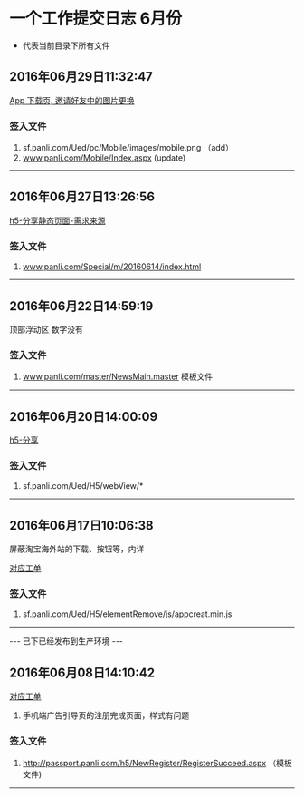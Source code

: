 # 一个工作提交日志 6月份

* 代表当前目录下所有文件

## 2016年06月29日11:32:47

[App 下载页, 邀请好友中的图片更换](http://github.panli.com/SoftwareTest/Panli/issues/147)

### 签入文件

1. sf.panli.com/Ued/pc/Mobile/images/mobile.png （add）
2. www.panli.com/Mobile/Index.aspx  (update)


---


## 2016年06月27日13:26:56

[h5-分享静态页面-需求来源](http://github.panli.com/abby/PanliByAbby)

### 签入文件

1. www.panli.com/Special/m/20160614/index.html 


--- 


## 2016年06月22日14:59:19

顶部浮动区 数字没有

### 签入文件

1. www.panli.com/master/NewsMain.master 模板文件




---

## 2016年06月20日14:00:09

 [h5-分享](http://github.panli.com/abby/PanliByAbby)

### 签入文件

1. sf.panli.com/Ued/H5/webView/*


--- 

## 2016年06月17日10:06:38

屏蔽淘宝海外站的下载、按钮等，内详

[对应工单](http://github.panli.com/SoftwareTest/Panli/issues/151)

### 签入文件

1. sf.panli.com/Ued/H5/elementRemove/js/appcreat.min.js


--- 

 --- 已下已经发布到生产环境 ---

## 2016年06月08日14:10:42

 [对应工单](http://github.panli.com/SoftwareTest/Panli/issues/140)

1. 手机端广告引导页的注册完成页面，样式有问题



### 签入文件

1. http://passport.panli.com/h5/NewRegister/RegisterSucceed.aspx （模板文件)



---